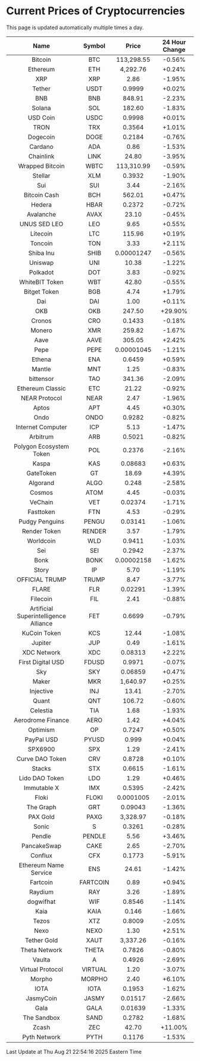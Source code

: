 # Current Prices of Cryptocurrencies
This page is updated automatically multiple times a day.

| Name | Symbol | Price | 24 Hour Change |
| :---: |:---:| :---: | :---: |
| Bitcoin | BTC | 113,298.55 | -0.56% |
| Ethereum | ETH | 4,292.76 | +0.24% |
| XRP | XRP | 2.86 | -1.95% |
| Tether | USDT | 0.9999 | +0.02% |
| BNB | BNB | 848.91 | -2.23% |
| Solana | SOL | 182.60 | -1.83% |
| USD Coin | USDC | 0.9998 | +0.01% |
| TRON | TRX | 0.3564 | +1.01% |
| Dogecoin | DOGE | 0.2184 | -0.76% |
| Cardano | ADA | 0.86 | -1.53% |
| Chainlink | LINK | 24.80 | -3.95% |
| Wrapped Bitcoin | WBTC | 113,310.99 | -0.59% |
| Stellar | XLM | 0.3932 | -1.90% |
| Sui | SUI | 3.44 | -2.16% |
| Bitcoin Cash | BCH | 562.01 | +0.47% |
| Hedera | HBAR | 0.2372 | -0.72% |
| Avalanche | AVAX | 23.10 | -0.45% |
| UNUS SED LEO | LEO | 9.65 | +0.55% |
| Litecoin | LTC | 115.96 | +0.19% |
| Toncoin | TON | 3.33 | +2.11% |
| Shiba Inu | SHIB | 0.00001247 | -0.56% |
| Uniswap | UNI | 10.38 | -1.22% |
| Polkadot | DOT | 3.83 | -0.92% |
| WhiteBIT Token | WBT | 42.80 | -0.55% |
| Bitget Token | BGB | 4.74 | +1.79% |
| Dai | DAI | 1.00 | +0.11% |
| OKB | OKB | 247.50 | +29.90% |
| Cronos | CRO | 0.1433 | -0.18% |
| Monero | XMR | 259.82 | -1.67% |
| Aave | AAVE | 305.05 | +2.42% |
| Pepe | PEPE | 0.00001045 | -1.21% |
| Ethena | ENA | 0.6459 | +0.59% |
| Mantle | MNT | 1.25 | -0.83% |
| bittensor | TAO | 341.36 | -2.09% |
| Ethereum Classic | ETC | 21.22 | -0.92% |
| NEAR Protocol | NEAR | 2.47 | -1.96% |
| Aptos | APT | 4.45 | +0.30% |
| Ondo | ONDO | 0.9282 | -0.82% |
| Internet Computer | ICP | 5.13 | -1.47% |
| Arbitrum | ARB | 0.5021 | -0.82% |
| Polygon Ecosystem Token | POL | 0.2376 | -2.16% |
| Kaspa | KAS | 0.08683 | +0.63% |
| GateToken | GT | 18.69 | +4.39% |
| Algorand | ALGO | 0.248 | -2.58% |
| Cosmos | ATOM | 4.45 | -0.03% |
| VeChain | VET | 0.02374 | -1.71% |
| Fasttoken | FTN | 4.53 | -0.29% |
| Pudgy Penguins | PENGU | 0.03141 | -1.06% |
| Render Token | RENDER | 3.57 | -1.79% |
| Worldcoin | WLD | 0.9411 | -1.03% |
| Sei | SEI | 0.2942 | -2.37% |
| Bonk | BONK | 0.00002158 | -1.62% |
| Story | IP | 5.70 | -1.19% |
| OFFICIAL TRUMP | TRUMP | 8.47 | -3.77% |
| FLARE | FLR | 0.02291 | -1.39% |
| Filecoin | FIL | 2.41 | -0.88% |
| Artificial Superintelligence Alliance | FET | 0.6699 | -0.79% |
| KuCoin Token | KCS | 12.44 | -1.08% |
| Jupiter | JUP | 0.49 | -1.61% |
| XDC Network | XDC | 0.08313 | +2.22% |
| First Digital USD | FDUSD | 0.9971 | -0.07% |
| Sky | SKY | 0.06859 | +0.47% |
| Maker | MKR | 1,640.97 | +0.25% |
| Injective | INJ | 13.41 | -2.70% |
| Quant | QNT | 106.72 | -0.60% |
| Celestia | TIA | 1.68 | -1.93% |
| Aerodrome Finance | AERO | 1.42 | +4.04% |
| Optimism | OP | 0.7247 | +0.50% |
| PayPal USD | PYUSD | 0.999 | +0.04% |
| SPX6900 | SPX | 1.29 | -2.41% |
| Curve DAO Token | CRV | 0.8728 | +0.10% |
| Stacks | STX | 0.6615 | -1.61% |
| Lido DAO Token | LDO | 1.29 | +0.46% |
| Immutable X | IMX | 0.5395 | -2.42% |
| Floki | FLOKI | 0.0001005 | -2.01% |
| The Graph | GRT | 0.09043 | -1.36% |
| PAX Gold | PAXG | 3,328.97 | -0.18% |
| Sonic | S | 0.3261 | -0.28% |
| Pendle | PENDLE | 5.56 | +3.46% |
| PancakeSwap | CAKE | 2.65 | -2.70% |
| Conflux | CFX | 0.1773 | -5.91% |
| Ethereum Name Service | ENS | 24.61 | -1.42% |
| Fartcoin | FARTCOIN | 0.89 | +0.94% |
| Raydium | RAY | 3.26 | -1.89% |
| dogwifhat | WIF | 0.8546 | -1.14% |
| Kaia | KAIA | 0.146 | -1.66% |
| Tezos | XTZ | 0.8009 | -2.05% |
| Nexo | NEXO | 1.30 | +2.51% |
| Tether Gold | XAUT | 3,337.26 | -0.16% |
| Theta Network | THETA | 0.7826 | -0.80% |
| Vaulta | A | 0.4926 | -2.69% |
| Virtual Protocol | VIRTUAL | 1.20 | -3.07% |
| Morpho | MORPHO | 2.40 | +6.10% |
| IOTA | IOTA | 0.1953 | -1.62% |
| JasmyCoin | JASMY | 0.01517 | -2.66% |
| Gala | GALA | 0.01639 | -1.33% |
| The Sandbox | SAND | 0.2782 | -1.68% |
| Zcash | ZEC | 42.70 | +11.00% |
| Pyth Network | PYTH | 0.1176 | -1.53% |

Last Update at Thu Aug 21 22:54:16 2025 Eastern Time